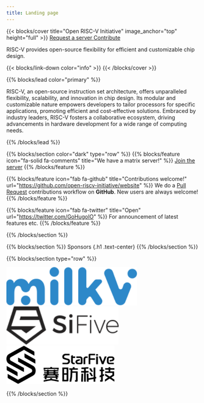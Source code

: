 ```yaml
---
title: Landing page
---
```


{{< blocks/cover title="Open RISC-V Initiative" image_anchor="top" height="full" >}}
<a class="btn btn-lg btn-success me-3 mb-4" href="request"> 
  Request a server
</a>
<a class="btn btn-lg btn-secondary me-3 mb-4" href="https://github.com/open-riscv-initiative"> 
  Contribute <i class="fab fa-github ms-2 "></i>
</a>
<p class="lead mt-5">RISC-V provides open-source flexibility for efficient and customizable chip design.</p>
{{< blocks/link-down color="info" >}}
{{< /blocks/cover >}}

{{% blocks/lead color="primary" %}}

RISC-V, an open-source instruction set architecture, offers unparalleled flexibility, scalability, and innovation in chip design. Its modular and customizable nature empowers developers to tailor processors for specific applications, promoting efficient and cost-effective solutions. Embraced by industry leaders, RISC-V fosters a collaborative ecosystem, driving advancements in hardware development for a wide range of computing needs.

{{% /blocks/lead %}}


{{% blocks/section color="dark" type="row" %}}
{{% blocks/feature icon="fa-solid fa-comments" title="We have a matrix server!" %}}
[Join the server](https://matrix.to/#/#open-riscv-initiative:matrix.org)
{{% /blocks/feature %}}

{{% blocks/feature icon="fab fa-github" title="Contributions welcome!"
    url="https://github.com/open-riscv-initiative/website" %}}
We do a [Pull Request](https://github.com/open-riscv-initiative/website/pulls)
contributions workflow on **GitHub**. New users are always welcome!
{{% /blocks/feature %}}

{{% blocks/feature icon="fab fa-twitter" title="Open"
    url="https://twitter.com/GoHugoIO" %}}
For announcement of latest features etc.
{{% /blocks/feature %}}


{{% /blocks/section %}}


{{% blocks/section %}}
Sponsors
{.h1 .text-center}
{{% /blocks/section %}}


{{% blocks/section type="row" %}}

<div class="col-lg-4 mb-5 mb-lg-0 text-center">
<div class="mb-4 h1">
  <a href="https://milkv.io/" target="_blank"><img src="svg/milkv.svg" height="100px"></a>
</div>
<div class="mb-0">
</div>
</div>

<div class="col-lg-4 mb-5 mb-lg-0 text-center">
<div class="mb-4 h1">
  <a href="https://www.sifive.com/" target="_blank"><img src="svg/sifive.svg" height="100px"></a>
</div>
<div class="mb-0">
</div>
</div>

<div class="col-lg-4 mb-5 mb-lg-0 text-center">
<div class="mb-4 h1">
  <a href="https://www.starfivetech.com/en" target="_blank"><img src="svg/starfive.svg" height="100px"></a>
</div>
<div class="mb-0">
</div>
</div>

{{% /blocks/section %}}
